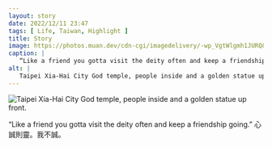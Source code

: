```yaml
---
layout: story
date: 2022/12/11 23:47
tags: [ Life, Taiwan, Highlight ]
title: Story
image: https://photos.muan.dev/cdn-cgi/imagedelivery/-wp_VgtWlgmh1JURQ8t1mg/f3102cf3-b510-4caa-66de-a6440c782900/public
caption: |
   “Like a friend you gotta visit the deity often and keep a friendship going.” 心誠則靈。我不誠。
alt: |
   Taipei Xia-Hai City God temple, people inside and a golden statue up front.
---
```


![Taipei Xia-Hai City God temple, people inside and a golden statue up front.](https://photos.muan.dev/cdn-cgi/imagedelivery/-wp_VgtWlgmh1JURQ8t1mg/f3102cf3-b510-4caa-66de-a6440c782900/public)

“Like a friend you gotta visit the deity often and keep a friendship going.” 心誠則靈。我不誠。
